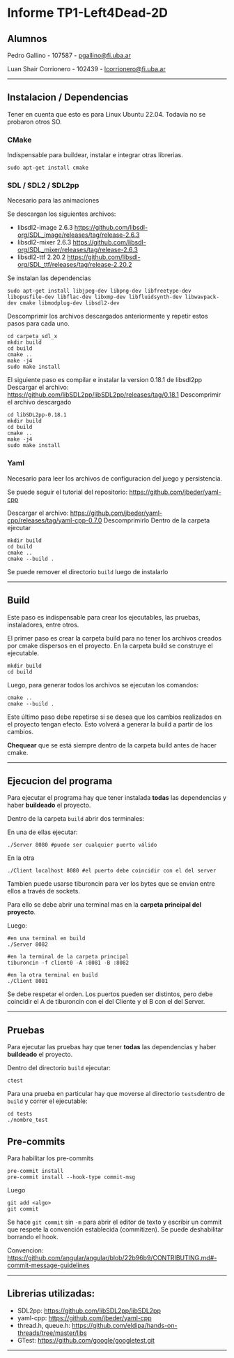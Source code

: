 # Informe TP1-Left4Dead-2D

## Alumnos

Pedro Gallino - 107587 - pgallino@fi.uba.ar

Luan Shair Corrionero - 102439 - lcorrionero@fi.uba.ar

-----------------------

## Instalacion / Dependencias

Tener en cuenta que esto es para Linux Ubuntu 22.04. Todavía no se probaron
otros SO.

### CMake

Indispensable para buildear, instalar e integrar otras librerias.

```shell
sudo apt-get install cmake
```

### SDL / SDL2 / SDL2pp

Necesario para las animaciones

Se descargan los siguientes archivos:
- libsdl2-image 2.6.3 https://github.com/libsdl-org/SDL_image/releases/tag/release-2.6.3
- libsdl2-mixer 2.6.3 https://github.com/libsdl-org/SDL_mixer/releases/tag/release-2.6.3
- libsdl2-ttf 2.20.2 https://github.com/libsdl-org/SDL_ttf/releases/tag/release-2.20.2

Se instalan las dependencias

```shell
sudo apt-get install libjpeg-dev libpng-dev libfreetype-dev libopusfile-dev libflac-dev libxmp-dev libfluidsynth-dev libwavpack-dev cmake libmodplug-dev libsdl2-dev
```

Descomprimir los archivos descargados anteriormente y repetir estos pasos 
para cada uno.

```shell
cd carpeta_sdl_x
mkdir build 
cd build 
cmake .. 
make -j4
sudo make install
```

El siguiente paso es compilar e instalar la version 0.18.1 de libsdl2pp
Descargar el archivo: https://github.com/libSDL2pp/libSDL2pp/releases/tag/0.18.1
Descomprimir el archivo descargado

```shell
cd libSDL2pp-0.18.1
mkdir build 
cd build 
cmake .. 
make -j4
sudo make install
```

### Yaml

Necesario para leer los archivos de configuracion del juego y persistencia.

Se puede seguir el tutorial del repositorio: https://github.com/jbeder/yaml-cpp

Descargar el archivo: https://github.com/jbeder/yaml-cpp/releases/tag/yaml-cpp-0.7.0
Descomprimirlo
Dentro de la carpeta ejecutar

```shell
mkdir build
cd build
cmake ..
cmake --build .
```

Se puede remover el directorio `build` luego de instalarlo

-------------------------

## Build

Este paso es indispensable para crear los ejecutables, las pruebas, 
instaladores, entre otros.

El primer paso es crear la carpeta build para no tener los archivos creados por 
cmake dispersos en el proyecto. 
En la carpeta build se construye el ejecutable.

```shell
mkdir build
cd build
```

Luego, para generar todos los archivos se ejecutan los comandos:

```shell
cmake ..
cmake --build .
```

Este último paso debe repetirse si se desea que los cambios realizados en el 
proyecto tengan efecto. Esto volverá a generar la build a partir de los 
cambios.

**Chequear** que se está siempre dentro de la carpeta build antes de hacer 
cmake.

---

## Ejecucion del programa

Para ejecutar el programa hay que tener instalada **todas** las dependencias y 
haber **buildeado** el proyecto.

Dentro de la carpeta `build` abrir dos terminales:

En una de ellas ejecutar:
```shell
./Server 8080 #puede ser cualquier puerto válido
```

En la otra
```shell
./Client localhost 8080 #el puerto debe coincidir con el del server
```

Tambien puede usarse tiburoncin para ver los bytes que se envian entre ellos 
a través de sockets. 

Para ello se debe abrir una terminal mas en la **carpeta principal del proyecto**.

Luego:
```shell
#en una terminal en build
./Server 8082

#en la terminal de la carpeta principal
tiburoncin -f client0 -A :8081 -B :8082

#en la otra terminal en build
./Client 8081
```
Se debe respetar el orden. Los puertos pueden ser distintos, pero debe 
coincidir el A de tiburoncin con el del Cliente y el B con el del Server.


---

## Pruebas

Para ejecutar las pruebas hay que tener **todas** las 
dependencias y haber **buildeado** el proyecto.

Dentro del directorio `build` ejecutar:

```shell
ctest
```

Para una prueba en particular hay que moverse al directorio `tests`dentro de 
`build` y correr el ejecutable:

```shell
cd tests
./nombre_test
```


## Pre-commits

Para habilitar los pre-commits

```shell
pre-commit install
pre-commit install --hook-type commit-msg
```
Luego

```
git add <algo>
git commit
```
Se hace `git commit` sin `-m` para abrir el editor de texto y escribir un
commit que respete la convención establecida (commitizen). Se puede
deshabilitar borrando el hook.

Convencion: https://github.com/angular/angular/blob/22b96b9/CONTRIBUTING.md#-commit-message-guidelines

---

## Librerias utilizadas:

- SDL2pp: https://github.com/libSDL2pp/libSDL2pp
- yaml-cpp: https://github.com/jbeder/yaml-cpp
- thread.h, queue.h: https://github.com/eldipa/hands-on-threads/tree/master/libs
- GTest: https://github.com/google/googletest.git

---


